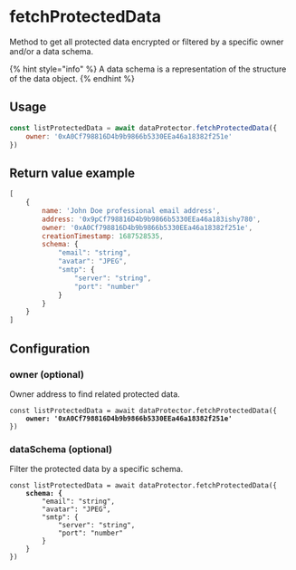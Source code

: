 # fetchProtectedData

Method to get all protected data encrypted or filtered by a specific owner and/or a data schema.

{% hint style="info" %}
A data schema is a representation of the structure of the data object.
{% endhint %}

## Usage

```javascript
const listProtectedData = await dataProtector.fetchProtectedData({
    owner: '0xA0Cf798816D4b9b9866b5330EEa46a18382f251e'
})
```

## Return value example

```javascript
[
    {
        name: 'John Doe professional email address',
        address: '0x9pCf798816D4b9b9866b5330EEa46a183ishy780',
        owner: '0xA0Cf798816D4b9b9866b5330EEa46a18382f251e',
        creationTimestamp: 1687528535,
        schema: {
            "email": "string",
            "avatar": "JPEG",
            "smtp": {
                "server": "string",
                "port": "number"
            }
        }
    }  
]
```

## Configuration

### owner (optional)

Owner address to find related protected data.

<pre class="language-javascript"><code class="lang-javascript">const listProtectedData = await dataProtector.fetchProtectedData({
<strong>    owner: '0xA0Cf798816D4b9b9866b5330EEa46a18382f251e'
</strong>})
</code></pre>

### dataSchema (optional)

Filter the protected data by a specific schema.

<pre class="language-javascript"><code class="lang-javascript">const listProtectedData = await dataProtector.fetchProtectedData({
<strong>    schema: {
</strong>        "email": "string",
        "avatar": "JPEG",
        "smtp": {
            "server": "string",
            "port": "number"
        }
    }
})
</code></pre>
